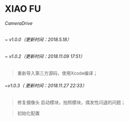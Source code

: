 # XIAO FU
######  CameraDrive 

###### ~ v1.0.0（更新时间：2018.5.18）

###### ~ v1.0.2（更新时间：2018.11.09 17:51）
>重新导入第三方源码，使用Xcode编译；

###### ~v1.0.3（ 更新时间：2018.11.27 22:33）
>修复摄像头 启动模块，拍照模块，偶发性闪退的问题；

> 初始化配置

